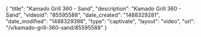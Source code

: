 {
    "title": "Kamado Grill 360 - Sand",
    "description": "Kamado Grill 360 - Sand",
    "videoid": "85595588",
    "date_created": "1488329281",
    "date_modified": "1488329396",
    "type": "captivate",
    "layout": "video",
    "url": "\/v\/kamado-grill-360-sand\/85595588"
}